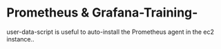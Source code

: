 # Prometheus & Grafana-Training-
user-data-script is useful to auto-install the Prometheus agent in the ec2 instance..
